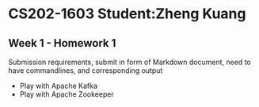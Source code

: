 # CS202-1603 Student:Zheng Kuang


## Week 1 - Homework 1
Submission requirements, submit in form of Markdown document, need to have commandlines, and corresponding output
* Play with Apache Kafka
* Play with Apache Zookeeper



